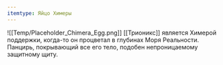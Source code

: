 ```yaml
---
itemtype: Яйцо Химеры
---
```

![[Temp/Placeholder_Chimera_Egg.png]]
[[Трионикс]] является Химерой поддержки, когда-то он процветал в глубинах Моря Реальности. Панцирь, покрывающий все его тело, подобен непроницаемому защитному щиту.
